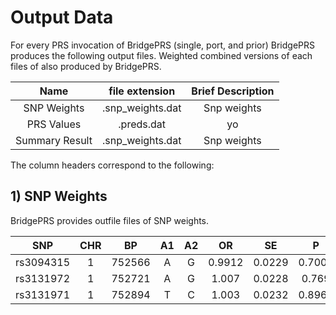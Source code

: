 # Output Data


For every PRS invocation of BridgePRS (single, port, and prior) BridgePRS produces the following 
output files.  Weighted combined versions of each files of also produced by BridgePRS. 



|Name|file extension|Brief Description|
|:-:|:-:|:-:|
|SNP Weights|.snp_weights.dat|Snp weights| 
|PRS Values|.preds.dat|yo|Plink data|
|Summary Result|.snp_weights.dat|Snp weights| 



The column headers correspond to the following: 

## 1) SNP Weights 

BridgePRS provides outfile files of SNP weights. 



|SNP|CHR|BP|A1|A2|OR|SE|P|
|:-:|:-:|:-:|:-:|:-:|:-:|:-:|:-:|
|rs3094315|1|752566|A|G|0.9912|0.0229|0.7009|
|rs3131972|1|752721|A|G|1.007|0.0228|0.769|
|rs3131971|1|752894|T|C|1.003|0.0232|0.8962|










